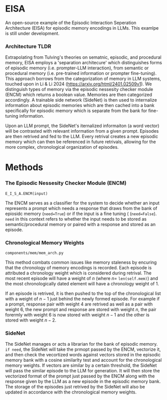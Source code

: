 # EISA
An open-source example of the Episodic Interaction Seperation Architecture (EISA) for episodic memory encodings in LLMs. This examlpe is still under development. 

### Architecture TLDR
Extrapolating from Tulving's theories on sematnic, episodic, and procedural memory, EISA employs a 'separation architecure' which distinguishes forms of episodic memory (i.e. prompter-LLM interaction), from semantic or procedural memory (i.e. pre-trained information or prompter fine-tuning). This approach borrows from the categorization of memory in LLM systems, touched upon in Li & Li 2024 (https://arxiv.org/html/2401.02509v1). We distinguish types of memory via the episodic nessesity checker module (ENCM) which returns a boolean value. Memories are then categorized accordingly. A trainable side network (SideNet) is then used to internalize information about episodic memories which are then cached into a bank specifically for episodic memory which is separate from the bank for fine-tuning information. 

Upon an LLM prompt, the SideNet's iternalized informaiton (a word vector) will be contrasted with relevant information from a given prompt. Episodes are then retrived and fed to the LLM. Every retrival creates a new episodic memory which can then be referenced in future retrivals, allowing for the more complex, chronological organization of episodes. 

# Methods

### The Episodic Nessesity Checker Module (ENCM) 
```
E_I_S_A.ENCM(input)
```
The ENCM serves as a classifier for the system to decide whether an input represents a prompt which needs a response that draws from the bank of epiosidc memory (```need=True```) or if the input is a fine tuning ( (```need=False```). ```need``` in this context refers to whether the input needs to be stored as semantic/procedural memory or paired with a response and stored as an episode. 

### Chronological Memory Weights

```
components/mem/mem_arch.py
```
This method combats common issues like memory staleness by encuring that the chronology of memory encodings is recorded. Each episode is attributed a chronology weight which is considered during retrival. The most recent episode will have a weight of $n$ (where $n =$ ```len(self.mem)```) and the most chronologically dated element will have a chronology weight of 1. 

If an episode is retrived, it is then pushed to the top of the chronological list with a weight of $n-1$ just behind the newly formed episode. For example if a prompt, response pair with weight 4 are retrived as well as a pair with weight 6, the new prompt and response are stored with weight $n$, the pair forermly with weight 6 is now stored with weight $n-1$ and the other is stored with weight $n-2$.

### SideNet
The SideNet manages or acts a librarian for the bank of episodic memory. ```if need```, the SideNet will take the prmopt passed by the ENCM, vectorize it, and then check the vecortized words against vectors stored in the episodic memory bank with a cosine similarlty test and account for the chronological memory weights. If vectors are similar by a certain threshold, the SideNet will pass the similar episode to the LLM for generation. It will then store the vectorized format of the prompt just passed by the ENCM along with the response given by the LLM as a new episode in the episodic memory bank. The storage of the  episodes just retrived by the SideNet will also be updated in accordance with the chronological memory weights.
